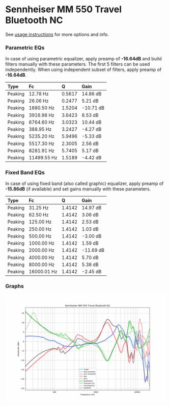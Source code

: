 # Sennheiser MM 550 Travel Bluetooth NC
See [usage instructions](https://github.com/jaakkopasanen/AutoEq#usage) for more options and info.

### Parametric EQs
In case of using parametric equalizer, apply preamp of **-16.64dB** and build filters manually
with these parameters. The first 5 filters can be used independently.
When using independent subset of filters, apply preamp of **-16.64dB**.

| Type    | Fc          |      Q | Gain      |
|:--------|:------------|:-------|:----------|
| Peaking | 12.78 Hz    | 0.5617 | 14.86 dB  |
| Peaking | 26.06 Hz    | 0.2477 | 5.21 dB   |
| Peaking | 1880.50 Hz  | 1.5204 | -10.71 dB |
| Peaking | 3916.98 Hz  | 3.6423 | 6.53 dB   |
| Peaking | 6764.60 Hz  | 3.0323 | 10.44 dB  |
| Peaking | 388.95 Hz   | 3.2427 | -4.27 dB  |
| Peaking | 5235.20 Hz  | 5.9496 | -5.33 dB  |
| Peaking | 5517.30 Hz  | 2.3005 | 2.56 dB   |
| Peaking | 8281.91 Hz  | 5.7405 | 5.17 dB   |
| Peaking | 11499.55 Hz | 1.5189 | -4.42 dB  |

### Fixed Band EQs
In case of using fixed band (also called graphic) equalizer, apply preamp of **-15.86dB**
(if available) and set gains manually with these parameters.

| Type    | Fc          |      Q | Gain      |
|:--------|:------------|:-------|:----------|
| Peaking | 31.25 Hz    | 1.4142 | 14.97 dB  |
| Peaking | 62.50 Hz    | 1.4142 | 3.06 dB   |
| Peaking | 125.00 Hz   | 1.4142 | 2.53 dB   |
| Peaking | 250.00 Hz   | 1.4142 | 1.03 dB   |
| Peaking | 500.00 Hz   | 1.4142 | -3.00 dB  |
| Peaking | 1000.00 Hz  | 1.4142 | 1.59 dB   |
| Peaking | 2000.00 Hz  | 1.4142 | -11.69 dB |
| Peaking | 4000.00 Hz  | 1.4142 | 5.70 dB   |
| Peaking | 8000.00 Hz  | 1.4142 | 5.38 dB   |
| Peaking | 16000.01 Hz | 1.4142 | -2.45 dB  |

### Graphs
![](./Sennheiser%20MM%20550%20Travel%20Bluetooth%20NC.png)